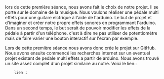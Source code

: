 lors de cette première séance, nous avons fait le choix de notre projet. Il se porte sur le domaine de la musique. Nous voulons réaliser une pédale multi effets pour une guitare elctrique à l'aide de l'arduino. Le but de projet et d'imaginer et créer notre propre effets sonores en programmant l'arduino. Dans un second temps, le but serait de pouvoir modifier les effets de la pédale à partir d'un téléphone. c'est à dire ne pas utiliser de potentiométre mais de faire varier une bouton interactif sur l'ecran par exemple.

Lors de cette première séance nous avons donc crée le projet sur GitHub. Nous avons ensuite commencé les recherches internet sur un eventuel projet existant de pedale multi effets a partir de arduino. Nous avons trouvé un site assez complet d'un projet similaire au notre. Voici le lien :

        lien :
